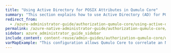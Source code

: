 ```yaml
---
title: "Using Active Directory for POSIX Attributes in Qumulo Core"
summary: "This section explains how to use Active Directory (AD) for POSIX attributes in Qumulo Core for clusters with multi-protocol access (with NFS and SMB) that manage POSIX and Windows identities from within Active Directory."
redirect_from:
  - /azure-administrator-guide/authorization-qumulo-core/using-active-directory-for-posix-attributes.html
permalink: /azure-native-administrator-guide/authorization-qumulo-core/using-active-directory-for-posix-attributes.html
sidebar: azure_administrator_guide_sidebar
include_content: content-reuse/admin-guides/authorization-qumulo-core/using-active-directory-for-posix-attributes.md
varMapExample: "This configuration allows Qumulo Core to correlate an NFS UID (for example, `2053`) to a SID on Windows (for example, `S-1-5-21-...`)."
---
```

